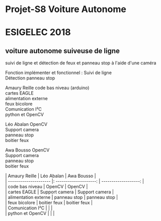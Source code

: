# Projet-S8 Voiture Autonome

# ESIGELEC 2018


## voiture autonome suiveuse de ligne

suivi de ligne et détection de feux et panneau stop à l'aide d'une caméra



Fonction implémenter et fonctionnel : Suivi de ligne                                     
                                     Détection panneau stop




Amaury Reille       code bas niveau (arduino)  
                    cartes EAGLE  
                    alimentation externe  
                    feux bicolore  
                    Comunication I²C  
                    python et OpenCV  
                    

Léo Abalan          OpenCV  
                    Support camera  
                    panneau stop  
                    boitier feux  
                    
Awa Bousso          OpenCV  
                    Support camera  
                    panneau stop  
                    boitier feux  



| Amaury Reille         |     Léo Abalan         |   Awa Bousso         |  
| --------------------- |: --------------------: | -------------------: |  
| code bas niveau       |        OpenCV          |      OpenCV          |  
| cartes EAGLE          |        Support camera  |      Support camera  |  
| alimentation externe  |        panneau stop    |      panneau stop    |  
| feux bicolore         |        boitier feux    |      boitier feux    |  
| Comunication I²C      |                        |                      |  
| python et OpenCV      |                        |                      |  
